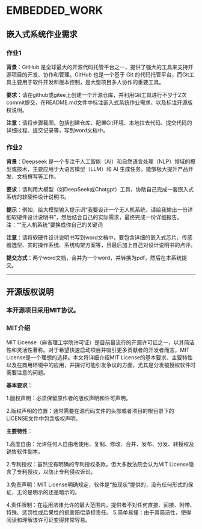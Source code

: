 # EMBEDDED_WORK

## 嵌入式系统作业需求

### 作业1

**背景**：GitHub 是全球最大的开源代码托管平台之一，提供了强大的工具来支持开源项目的开发、协作和管理。GitHub 也是一个基于 Git 的代码托管平台，而Git工具主要用于软件开发和版本控制，是大型项目多人协作的重要工具。

**要求**：请在github或gitee上创建一个开源仓库，并利用Git工具进行不少于2次commit提交，在README.md文件中标注嵌入式系统作业需求、以及标注开源版权说明。

**注意**：请将步骤截图，包括创建仓库、配置Git环境、本地拉去代码、提交代码的详细过程、提交记录等，写到word文档中。

### 作业2

**背景**：Deepseek 是一个专注于人工智能（AI）和自然语言处理（NLP）领域的模型或技术，主要应用于大语言模型（LLM）和 AI 生成任务。能够极大提升产品开发、文档撰写等工作。

**要求**：请利用大模型（如DeepSeek或Chatgpt）工具，协助自己完成一套嵌入式系统的软硬件设计说明书。

**提示**：例如，给大模型输入提示词“我要设计一个无人机系统，请给我输出一份详细软硬件设计说明书”，然后结合自己的实际需求，最终完成一份详细报告。注：“”无人机系统”要换成你自己的关键词  

**注意**：请将软硬件设计说明书写到word文档中，要包含详细的嵌入式芯片、传感器选型、实时操作系统、系统构架方案等，且最后加上自己对设计说明书的点评。

**提交方式**：两个word文档，合并为一个word，并转换为pdf，然后在本系统提交。

---

## 开源版权说明
### 本开源项目采用MIT协议。
### MIT介绍
MIT License（麻省理工学院许可证）是目前最流行的开源许可证之一，以其简洁性和灵活性著称。对于希望快速启动项目并吸引更多贡献者的开发者而言，MIT License是一个理想的选择。本文将详细介绍MIT License的基本要求、主要特性以及在商用环境中的应用，并探讨可能引发争议的方面，尤其是分发被授权软件时需要注意的问题。

**基本要求**：

1.版权声明：必须保留原作者的版权声明和许可声明。

2.版权声明的位置：通常需要在源代码文件的头部或者项目的根目录下的LICENSE文件中包含版权声明。

**主要特性**：

1.高度自由：允许任何人自由地使用、复制、修改、合并、发布、分发、转授权及销售软件副本。

2.专利授权：虽然没有明确的专利授权条款，但大多数法院会认为MIT License隐含了专利授权，以防止专利侵权诉讼。

3.免责声明：MIT License明确规定，软件是“按现状”提供的，没有任何形式的保证，无论是明示的还是暗示的。

4.责任限制：在适用法律允许的最大范围内，提供者不对任何直接、间接、附带、特殊、惩罚性或后果性的损害赔偿承担责任。
5.简单易懂：由于其简洁性，使得阅读和理解该许可证变得非常容易。
